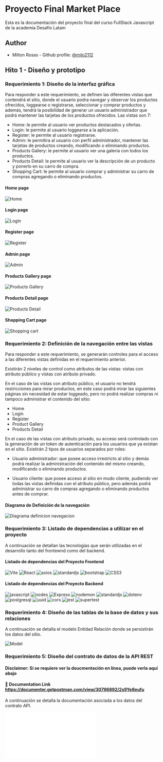 # Proyecto Final Market Place

Esta es la documentación del proyecto final del curso FullStack Javascript de la academia Desafío Latam

## Author

- Milton Rosas - Github profile: [@milo2112](https://github.com/milo2112)


## Hito 1 - Diseño y prototipo
### Requerimiento 1: Diseño de la interfaz gráfica

Para responder a este requerimiento, se definen las diferentes vistas que contendrá el sitio, donde
el usuario podra navegar y observar los productos ofrecidos, loggearse o registrarse, seleccionar y comprar productos y además, tendrá la posibilidad de generar un usuario administrador que podrá mantener las tarjetas de los productos ofrecidos. Las vistas son 7: 
- Home: le permite al usuario ver productos destacados y ofertas.
- Login: le permite al usuario loggearse a la aplicación.
- Register: le permite al usuario registrarse.
- Admin: le permitira al usuario con perfil administrador, mantener las tarjetas de productos creando, modificando o eliminando productos.
- Products Gallery: le permite al usuario ver una galeria con todos los productos.
- Products Detail: le permite al usuario ver la descripción de un producto y ponerlo en su carro de compra.
- Shopping Cart: le permite al usuario comprar y administrar su carro de compras agregando o eliminando productos.

#### Home page

![Home](../documentation/uiDesgin/Home.png)


#### Login page

![Login](../documentation/uiDesgin/Login.png)


#### Register page

![Register](../documentation/uiDesgin/Register.png)


#### Admin page

![Admin](../documentation/uiDesgin/Admin.png)


#### Products Gallery page

![Products Gallery](../documentation/uiDesgin/Products%20Gallery.png)


#### Products Detail page

![Products Detail](../documentation/uiDesgin/Product%20Detail.png)


#### Shopping Cart page

![Shopping cart](../documentation/uiDesgin/Shopping%20Cart%20View.png)



### Requerimiento 2: Definición de la navegación entre las vistas

Para responder a este requerimiento, se generarán controles para el acceso a las diferentes vistas
definidas en el requerimiento anterior.

Existirán 2 niveles de control como atributos de las vistas: vistas con atributo público y vistas con atributo privado.

En el caso de las vistas con atributo público, el usuario no tendrá restricciones para mirar productos, en este caso podrá mirar las siguientes páginas sin necesidad de estar loggeado, pero no podrá realizar compras ni tampoco administrar el contenido del sitio:
- Home
- Login
- Register
- Product Gallery
- Products Detail

En el caso de las vistas con atributo privado, su acceso será controlado con la generación de un token de autenticación para los usuarios que ya existan en el sitio. Existirán 2 tipos de usuarios separados por roles:

- Usuario administrador: que posee acceso irrestricto al sitio y demás podrá realizar la administración del contenido del mismo creando, modificando o eliminando productos.

- Usuario cliente: que posee acceso al sitio en modo cliente, pudiendo ver todas las vistas definidas con el atributo público, pero además podrá administrar su carro de compras agregando o eliminando productos antes de comprar.


#### Diagrama de Definición de la navegación 

![Diagrama definicion navegacion](../documentation/navegationDefinition/DefinicionNavegacion.drawio.png)


### Requerimiento 3: Listado de dependencias a utilizar en el proyecto

A continuación se detallan las tecnologías que serán utilizadas en el desarrollo tanto del frontewnd como del backend.

#### Listado de dependencias del Proyecto Frontend

![Vite](https://img.shields.io/badge/Vite-v4.4.10-gray?style=flat&logo=Vite&logoColor=white&color=646CFF)
![React](https://img.shields.io/badge/React-v18.2.0-gray?style=flat&logo=react&logoColor=white&color=61DAFB)
![axios](https://img.shields.io/badge/axios-v1.5.1-gray?style=flat&logo=axios&logoColor=white&color=5A29E4)
![standardjs](https://img.shields.io/badge/standardjs-v17.1.0-gray?style=flat&logo=standardjs&logoColor=white&color=F3DF49)
![bootstrap](https://img.shields.io/badge/bootstrap-v5.3.2-gray?style=flat&logo=bootstrap&logoColor=white&color=7952B3)
![CSS3](https://img.shields.io/badge/CSS3-gray?style=flat&logo=CSS3&logoColor=white&color=1572B6)


#### Listado de dependencias del Proyecto Backend

![javascript](https://img.shields.io/badge/javascript-gray?style=flat&logo=javascript&logoColor=white&color=F7DF1E)
![nodes](https://img.shields.io/badge/node-v18.16.0-gray?style=flat&logo=node.js&logoColor=white&color=339933)
![Express](https://img.shields.io/badge/Express-v4.18.2-gray?style=flat&logo=Express&logoColor=white&color=000000)
![nodemon](https://img.shields.io/badge/nodemon-v3.0.1-gray?style=flat&logo=nodemon&logoColor=white&color=76D04B)
![standardjs](https://img.shields.io/badge/standardjs-v17.1.0-gray?style=flat&logo=standardjs&logoColor=white&color=F3DF49)
![dotenv](https://img.shields.io/badge/dotenv-v16.3.1-gray?style=flat&logo=dotenv&logoColor=white&color=ECD53F)
![postgresql](https://img.shields.io/badge/pg-v8.11.3-gray?style=flat&logo=postgresql&logoColor=white&color=4169E1)
![uuid](https://img.shields.io/badge/uuid-v9.0.1-gray?style=flatd&color=338ee6)
![cors](https://img.shields.io/badge/cors-v2.8.5-gray?style=flatd&color=000000)
![jest](https://img.shields.io/badge/jest-v28.1.3-gray?style=flatd&color=000000)
![supertest](https://img.shields.io/badge/supertest-v6.2.4-gray?style=flatd&color=000000)

### Requerimiento 4: Diseño de las tablas de la base de datos y sus relaciones

A continuación se detalla el modelo Entidad Relación donde se persistirán los datos del sitio.

![Model](../documentation/MER/model.PNG)


### Requerimiento 5: Diseño del contrato de datos de la API REST

#### Disclaimer: Si se requiere ver la doucmentación en línea, puede verla aquí abajo

#### 🔗 Documentation Link https://documenter.getpostman.com/view/30796892/2s9Ye8eufu


A continuación se detalla la documentación asociada a los datos del contrato API.

![JSON Documentation](../documentation/apiDocumentation/Marketplace%20API%20documentation%20-%20Milton%20Rosas.postman_collection.json)
